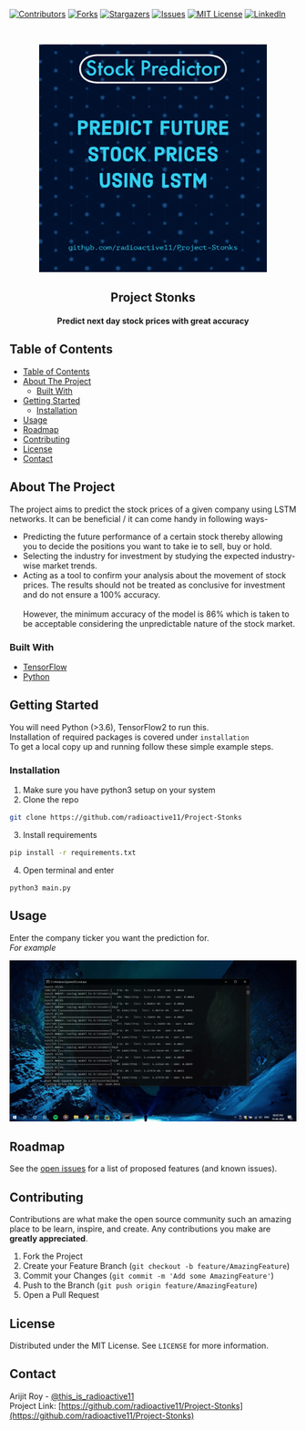 [![Contributors][contributors-shield]][contributors-url] 
[![Forks][forks-shield]][forks-url]
[![Stargazers][stars-shield]][stars-url]
[![Issues][issues-shield]][issues-url]
[![MIT License][license-shield]][license-url]
[![LinkedIn][linkedin-shield]][linkedin-url]



<!-- PROJECT LOGO -->
<br />
<p align="center">
  <a href="https://github.com/othneildrew/Best-README-Template">
    <img src="images/post.png" alt="Logo" width="400" height="400">
  </a>

  <h2 align="center">Project Stonks</h>

  <h4 align="center">
  <p align="center">
    Predict next day stock prices with great accuracy
    </h4>
  </p>
</p>



<!-- TABLE OF CONTENTS -->
## Table of Contents

- [Table of Contents](#table-of-contents)
- [About The Project](#about-the-project)
  - [Built With](#built-with)
- [Getting Started](#getting-started)
  - [Installation](#installation)
- [Usage](#usage)
- [Roadmap](#roadmap)
- [Contributing](#contributing)
- [License](#license)
- [Contact](#contact)



<!-- ABOUT THE PROJECT -->
## About The Project


The project aims to predict the stock prices of a given company using LSTM networks. It can be beneficial / it can come handy in following ways-

*	Predicting the future performance of a certain stock thereby allowing you to decide the positions you want to take ie to sell, buy or hold.
*	Selecting the industry for investment by studying the expected industry-wise market trends.
*	Acting as a tool to confirm your analysis about the movement of stock prices.
The results should not be treated as conclusive for investment and do not ensure a 100% accuracy.<br/><br/>
However, the minimum accuracy of the model is 86% which is taken to be acceptable considering the unpredictable nature of the stock market.


### Built With

* [TensorFlow](https://www.tensorflow.org/)
* [Python](https://www.python.org/)


<!-- GETTING STARTED -->
## Getting Started

You will need Python (>3.6), TensorFlow2 to run this. <br/>
Installation of required packages is covered under ```installation``` </br>
To get a local copy up and running follow these simple example steps.



### Installation

1. Make sure you have python3 setup on your system
2. Clone the repo
```sh
git clone https://github.com/radioactive11/Project-Stonks
```
3. Install requirements
```sh
pip install -r requirements.txt
```
4. Open terminal and enter
```
python3 main.py
```



<!-- USAGE EXAMPLES -->
## Usage

Enter the company ticker you want the prediction for.<br />
_For example_<br />

![product-screenshot]




<!-- ROADMAP -->
## Roadmap

See the [open issues](https://github.com/radioactive11/Project-Stonks/issues) for a list of proposed features (and known issues).



<!-- CONTRIBUTING -->
## Contributing

Contributions are what make the open source community such an amazing place to be learn, inspire, and create. Any contributions you make are **greatly appreciated**.

1. Fork the Project
2. Create your Feature Branch (`git checkout -b feature/AmazingFeature`)
3. Commit your Changes (`git commit -m 'Add some AmazingFeature'`)
4. Push to the Branch (`git push origin feature/AmazingFeature`)
5. Open a Pull Request



<!-- LICENSE -->
## License

Distributed under the MIT License. See `LICENSE` for more information.



<!-- CONTACT -->
## Contact

Arijit Roy - [@this_is_radioactive11](https://www.instagram.com/this_is_radioactive11/) <br />
Project Link: [https://github.com/radioactive11/Project-Stonks](https://github.com/radioactive11/Project-Stonks)





[contributors-shield]: https://img.shields.io/github/contributors/radioactive11/Project-Stonks.svg?style=flat-square
[contributors-url]: https://github.com/radioactive11/Project-Stonks/graphs/contributors
[forks-shield]: https://img.shields.io/github/forks/radioactive11/Project-Stonks.svg?style=flat-square
[forks-url]: https://github.com/radioactive11/Project-Stonks/network/members
[stars-shield]: https://img.shields.io/github/stars/radioactive11/Project-Stonks.svg?style=flat-square
[stars-url]: https://github.com/radioactive11/Project-Stonks/stargazers
[issues-shield]: https://img.shields.io/github/issues/radioactive11/Project-Stonks.svg?style=flat-square
[issues-url]: https://github.com/radioactive11/Project-Stonks/issues
[license-shield]: https://img.shields.io/github/license/radioactive11/Project-Stonks.svg?style=flat-square
[license-url]: https://github.com/radioactive11/Project-Stonks/blob/master/LICENSE.txt
[linkedin-shield]: https://img.shields.io/badge/-LinkedIn-black.svg?style=flat-square&logo=linkedin&colorB=555
[linkedin-url]: https://linkedin.com/in/arijit--roy
[product-screenshot]: images/screenshot.png
[product-post]: images/post.png
